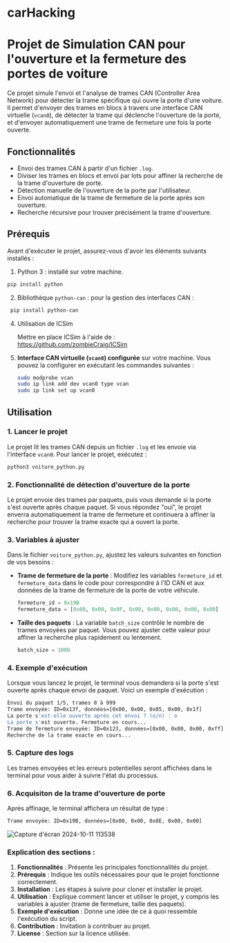 # carHacking

# Projet de Simulation CAN pour l'ouverture et la fermeture des portes de voiture

Ce projet simule l'envoi et l'analyse de trames CAN (Controller Area Network) pour détecter la trame spécifique qui ouvre la porte d'une voiture. Il permet d'envoyer des trames en blocs à travers une interface CAN virtuelle (`vcan0`), de détecter la trame qui déclenche l'ouverture de la porte, et d'envoyer automatiquement une trame de fermeture une fois la porte ouverte.

## Fonctionnalités

- Envoi des trames CAN à partir d'un fichier `.log`.
- Diviser les trames en blocs et envoi par lots pour affiner la recherche de la trame d'ouverture de porte.
- Détection manuelle de l'ouverture de la porte par l'utilisateur.
- Envoi automatique de la trame de fermeture de la porte après son ouverture.
- Recherche récursive pour trouver précisément la trame d'ouverture.

## Prérequis

Avant d'exécuter le projet, assurez-vous d'avoir les éléments suivants installés :

1. Python 3 : installé sur votre machine.
 
  ```bash
  pip install python
  ```
   
2.    Bibliothèque `python-can` : pour la gestion des interfaces CAN :

  ```bash
   pip install python-can
   ```
4. Utilisation de ICSim

   Mettre en place ICSim à l'aide de : https://github.com/zombieCraig/ICSim

3. **Interface CAN virtuelle (`vcan0`) configurée** sur votre machine. Vous pouvez la configurer en exécutant les commandes suivantes :

   ```bash
   sudo modprobe vcan
   sudo ip link add dev vcan0 type vcan
   sudo ip link set up vcan0
   ```

## Utilisation

### 1. Lancer le projet

Le projet lit les trames CAN depuis un fichier `.log` et les envoie via l'interface `vcan0`. Pour lancer le projet, exécutez :

```bash
python3 voiture_python.py
```

### 2. Fonctionnalité de détection d'ouverture de la porte

Le projet envoie des trames par paquets, puis vous demande si la porte s'est ouverte après chaque paquet. Si vous répondez "oui", le projet enverra automatiquement la trame de fermeture et continuera à affiner la recherche pour trouver la trame exacte qui a ouvert la porte.

### 3. Variables à ajuster

Dans le fichier `voiture_python.py`, ajustez les valeurs suivantes en fonction de vos besoins :

- **Trame de fermeture de la porte** : Modifiez les variables `fermeture_id` et `fermeture_data` dans le code pour correspondre à l'ID CAN et aux données de la trame de fermeture de la porte de votre véhicule.

   ```python
   fermeture_id = 0x19B 
   fermeture_data = [0x00, 0x00, 0x0F, 0x00, 0x00, 0x00, 0x00, 0x00] 
   ```

- **Taille des paquets** : La variable `batch_size` contrôle le nombre de trames envoyées par paquet. Vous pouvez ajuster cette valeur pour affiner la recherche plus rapidement ou lentement.

   ```python
   batch_size = 1000
   ```

### 4. Exemple d'exécution

Lorsque vous lancez le projet, le terminal vous demandera si la porte s'est ouverte après chaque envoi de paquet. Voici un exemple d'exécution :

```bash
Envoi du paquet 1/5, trames 0 à 999
Trame envoyée: ID=0x13f, données=[0x00, 0x00, 0x05, 0x00, 0x1f]
La porte s'est-elle ouverte après cet envoi ? (o/n) : o
La porte s'est ouverte. Fermeture en cours...
Trame de fermeture envoyée: ID=0x123, données=[0x00, 0x00, 0x00, 0xff]
Recherche de la trame exacte en cours...
```

### 5. Capture des logs

Les trames envoyées et les erreurs potentielles seront affichées dans le terminal pour vous aider à suivre l'état du processus.

### 6. Acquisiton de la trame d'ouverture de porte

Après affinage, le terminal affichera un résultat de type :


```bash
Trame envoyée: ID=0x19B, données=[0x00, 0x00, 0x0E, 0x00, 0x00]
```
![Capture d'écran 2024-10-11 113538](https://github.com/user-attachments/assets/09440380-1850-4900-a396-cced5cf6a54f)


### Explication des sections :

1. **Fonctionnalités** : Présente les principales fonctionnalités du projet.
2. **Prérequis** : Indique les outils nécessaires pour que le projet fonctionne correctement.
3. **Installation** : Les étapes à suivre pour cloner et installer le projet.
4. **Utilisation** : Explique comment lancer et utiliser le projet, y compris les variables à ajuster (trame de fermeture, taille des paquets).
5. **Exemple d'exécution** : Donne une idée de ce à quoi ressemble l'exécution du script.
6. **Contribution** : Invitation à contribuer au projet.
7. **License** : Section sur la licence utilisée.
